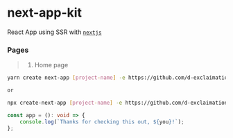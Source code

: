 # next-app-kit
React App using SSR with [`nextjs`](https://github.com/vercel/next.js/)

### Pages
> 1. Home page 

```bash
yarn create next-app [project-name] -e https://github.com/d-exclaimation/next-app-kit

or 

npx create-next-app [project-name] -e https://github.com/d-exclaimation/next-app-kit/tree/npm --use-npm 
```

```ts
const app = (): void => {
    console.log(`Thanks for checking this out, ${you}!`);
};
```

